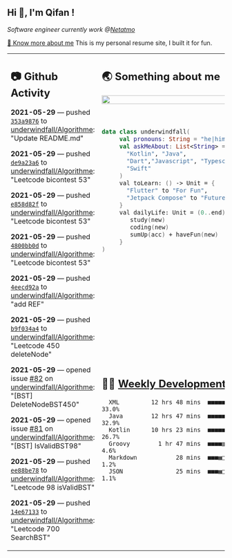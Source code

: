 <h2> Hi 👋, I'm Qifan ! </h2>
<p><em>Software engineer currently work @<a href="https://www.netatmo.com">Netatmo</a>
</em></p><p><a href="https://qifanyang.com/resume" target="_blank"> 🔭 Know more about me</a> This is my personal resume site, I built it for fun.</p>
<table><tr><td valign="top" rowspan="2">

 ## 📷 Github Activity
 <!-- githubActivity starts -->
  **2021-05-29** — pushed [`353a9876`](https://api.github.com/repos/underwindfall/Algorithme/commits/353a9876d577de1bafd7403edd2d9c3eb5d37982) to [underwindfall/Algorithme](https://api.github.com/repos/underwindfall/Algorithme): "Update README.md"

  **2021-05-29** — pushed [`de9a23a6`](https://api.github.com/repos/underwindfall/Algorithme/commits/de9a23a6e6ef1c24aed8051ac41c684b03511a4b) to [underwindfall/Algorithme](https://api.github.com/repos/underwindfall/Algorithme): "Leetcode bicontest 53"

  **2021-05-29** — pushed [`e858d82f`](https://api.github.com/repos/underwindfall/Algorithme/commits/e858d82f84f51dbf76a7860f6a520305fce9c60b) to [underwindfall/Algorithme](https://api.github.com/repos/underwindfall/Algorithme): "Leetcode bicontest 53"

  **2021-05-29** — pushed [`4800bb0d`](https://api.github.com/repos/underwindfall/Algorithme/commits/4800bb0d3c0e74ddc2881947c5003c7bef0a4e23) to [underwindfall/Algorithme](https://api.github.com/repos/underwindfall/Algorithme): "Leetcode bicontest 53"

  **2021-05-29** — pushed [`4eecd92a`](https://api.github.com/repos/underwindfall/Algorithme/commits/4eecd92a5515da93306a414e22137acddf0710da) to [underwindfall/Algorithme](https://api.github.com/repos/underwindfall/Algorithme): "add REF"

  **2021-05-29** — pushed [`b9f034a4`](https://api.github.com/repos/underwindfall/Algorithme/commits/b9f034a468c12057021ce28d7e0b2463c4d54bd0) to [underwindfall/Algorithme](https://api.github.com/repos/underwindfall/Algorithme): "Leetcode 450 deleteNode"

  **2021-05-29** — opened issue [#82](https://api.github.com/repos/underwindfall/Algorithme/issues/82) on [underwindfall/Algorithme](https://api.github.com/repos/underwindfall/Algorithme): "[BST] DeleteNodeBST450"

  **2021-05-29** — opened issue [#81](https://api.github.com/repos/underwindfall/Algorithme/issues/81) on [underwindfall/Algorithme](https://api.github.com/repos/underwindfall/Algorithme): "[BST] IsValidBST98"

  **2021-05-29** — pushed [`ee88be78`](https://api.github.com/repos/underwindfall/Algorithme/commits/ee88be78b302608fe12b717f06ec26a961332ca7) to [underwindfall/Algorithme](https://api.github.com/repos/underwindfall/Algorithme): "Leetcode 98 isValidBST"

  **2021-05-29** — pushed [`14e67133`](https://api.github.com/repos/underwindfall/Algorithme/commits/14e67133c58e7cf46e4fbcab411d499667c159ec) to [underwindfall/Algorithme](https://api.github.com/repos/underwindfall/Algorithme): "Leetcode 700 SearchBST"
 <!-- githubActivity ends -->
 </td><td valign="top">

 ## 🌏 Something about me
 <!-- profile starts -->
 <a href="https://github.com/underwindfall" width="100%">
  <img src="https://github-readme-stats.vercel.app/api?username=underwindfall&show_icons=true&icon_color=805AD5&text_color=718096&bg_color=ffffff00&hide_title=true&include_all_commits=true&count_private=true&hide_border=true" width="100%"/>
 </a>
 <br/>
 <br/>
 <br/>
 
 ```kotlin
 data class underwindfall(
      val pronouns: String = "he|him",
      val askMeAbout: List<String> = listOf(
        "Kotlin", "Java", 
        "Dart","Javascript", "Typescript",
        "Swift"
      )
      val toLearn: () -> Unit = {
        "Flutter" to "For Fun",
        "Jetpack Compose" to "Future"
      }
      val dailyLife: Unit = (0..end).reduce { acc, new ->	
         study(new)	
         coding(new)	
         sumUp(acc) + haveFun(new)	
      }
 )
 ```
 <!-- profile ends -->
 </td></tr><tr><td valign="top">

 ## 🏊‍♂️ <a href="https://gist.github.com/underwindfall/377ee88ba1fabd1e93516e48ca9c61eb" target="_blank">Weekly Development Breakdown</a>
  <!-- codeTime starts -->
  ```text
    XML         12 hrs 48 mins  ■■■■■■■■■■■▥□□□□□□□□□□□□  33.0%
    Java        12 hrs 47 mins  ■■■■■■■■■■■▥□□□□□□□□□□□□  32.9%
    Kotlin      10 hrs 23 mins  ■■■■■■■■■■□□□□□□□□□□□□□□  26.7%
    Groovy        1 hr 47 mins  ■■■■▥□□□□□□□□□□□□□□□□□□□   4.6%
    Markdown           28 mins  ■■■▦□□□□□□□□□□□□□□□□□□□□   1.2%
    JSON               25 mins  ■■■▦□□□□□□□□□□□□□□□□□□□□   1.1%
  ```
  <!-- codeTime starts -->
  </td></tr></table>